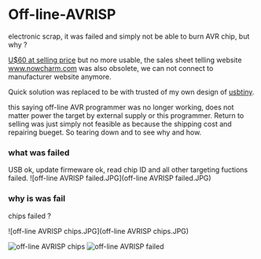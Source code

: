 # Off-line-AVRISP
electronic scrap, it was failed and simply not be able to burn AVR chip, but why ?  

[U$60 at selling price](https://world.taobao.com/item/73238096.htm) but no more usable, the sales sheet telling website www.nowcharm.com was also obsolete, we can not connect to manufacturer website anymore.

Quick solution was replaced to be with trusted of my own design of [usbtiny](https://github.com/xiaolaba/usbtiny-ATtiny2313-upgrade-ISP-modification).  

this saying off-line AVR programmer was no longer working, does not matter power the target by external supply or this programmer. Return to selling was just simply not feasible as because the shipping cost and repairing bueget. So tearing down and to see why and how.  

### what was failed
USB ok, update firmeware ok, read chip ID and all other targeting fuctions failed.
![off-line AVRISP failed.JPG](off-line AVRISP failed.JPG)  

### why is was fail
chips failed ?  

![off-line AVRISP chips.JPG](off-line AVRISP chips.JPG)  


![off-line AVRISP chips](https://user-images.githubusercontent.com/2533993/134793166-a4269ef3-380e-423e-9be8-bde21cc27297.JPG)
![off-line AVRISP failed](https://user-images.githubusercontent.com/2533993/134793171-7625a2cc-d6bd-411f-95ef-82668be8bd4e.JPG)
